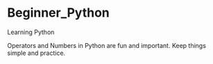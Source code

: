 # Beginner_Python
Learning Python


Operators and Numbers in Python are fun and important. 
Keep things simple and practice. 
